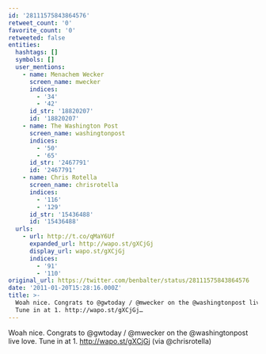 ```yaml
---
id: '28111575843864576'
retweet_count: '0'
favorite_count: '0'
retweeted: false
entities:
  hashtags: []
  symbols: []
  user_mentions:
    - name: Menachem Wecker
      screen_name: mwecker
      indices:
        - '34'
        - '42'
      id_str: '18820207'
      id: '18820207'
    - name: The Washington Post
      screen_name: washingtonpost
      indices:
        - '50'
        - '65'
      id_str: '2467791'
      id: '2467791'
    - name: Chris Rotella
      screen_name: chrisrotella
      indices:
        - '116'
        - '129'
      id_str: '15436488'
      id: '15436488'
  urls:
    - url: http://t.co/qMaY6Uf
      expanded_url: http://wapo.st/gXCjGj
      display_url: wapo.st/gXCjGj
      indices:
        - '91'
        - '110'
original_url: https://twitter.com/benbalter/status/28111575843864576
date: '2011-01-20T15:28:16.000Z'
title: >-
  Woah nice. Congrats to @gwtoday / @mwecker on the @washingtonpost live love.
  Tune in at 1. http://wapo.st/gXCjGj…
---
```


Woah nice. Congrats to @gwtoday / @mwecker on the @washingtonpost live love. Tune in at 1. http://wapo.st/gXCjGj (via @chrisrotella)